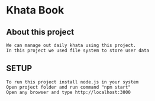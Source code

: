 # Khata Book 
## About this project
    We can manage out daily khata using this project.
    In this project we used file system to store user data
    
## SETUP
    To run this project install node.js in your system 
    Open project folder and run command "npm start"
    Open any browser and type http://localhost:3000
